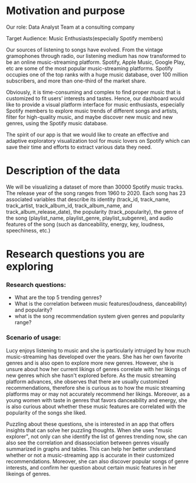 # Motivation and purpose

Our role: Data Analyst Team at a consulting company

Target Audience: Music Enthusiasts(especially Spotify members)

Our sources of listening to songs have evolved. From the vintage gramophones through radio, our listening medium has now transformed to be an online music-streaming platform. Spotify, Apple Music, Google Play, etc are some of the most popular music-streaming platforms. Spotify occupies one of the top ranks with a huge music database, over 100 million subscribers, and more than one-third of the market share.

Obviously, it is time-consuming and complex to find proper music that is customized to fit users' interests and tastes. Hence, our dashboard would like to provide a visual platform interface for music enthusiasts, especially Spotify members to explore music trends of different songs and artists, filter for high-quality music, and maybe discover new music and new genres, using the Spotify music database.

The spirit of our app is that we would like to create an effective and adaptive exploratory visualization tool for music lovers on Spotify which can save their time and efforts to extract various data they need.

# Description of the data

We will be visualizing a dataset of more than 30000 Spotify music tracks. The release year of the song ranges from 1960 to 2020.  Each song has 23 associated variables that describe its identity (track_id, track_name, track_artist, track_album_id, track_album_name, and track_album_release_date), the popularity (track_popularity), the genre of the song (playlist_name, playlist_genre, playlist_subgenre), and audio features of the song (such as danceability, energy, key, loudness, speechiness, etc.)

# Research questions you are exploring
### Research questions:

- What are the top 5 trending genres?
- What is the correlation between music features(loudness, danceability) and popularity?
- what is the song recommendation system given genres and popularity range?

### Scenario of usage:
Lucy enjoys listening to music and she is particularly intruiged by how much music-streaming has developed over the years. She has her own favorite genres and is also open to explore more new genres. However, she is unsure about how her current likings of genres correlate with her likings of new genres which she hasn't explored before. As the music streaming platform advances, she observes that there are usually customized recommendations, therefore she is curious as to how the music streaming platforms may or may not accurately recommend her likings. Moreover, as a young women with taste in genres that favors danceability and energy, she is also curious about whether these music features are correlated with the popularity of the songs she liked.

Puzzling about these questions, she is interested in an app that offers insights that can solve her puzzling thoughts. When she uses "music explorer", not only can she identify the list of genres trending now, she can also see the correlation and disassociation between genres visually summarized in graphs and tables. This can help her better understand whether or not a music-streaming app is accurate in their customized recommendations. Moreover, she can also discover popular songs of genre interests, and confirm her question about certain music features in her likeings of genres.

